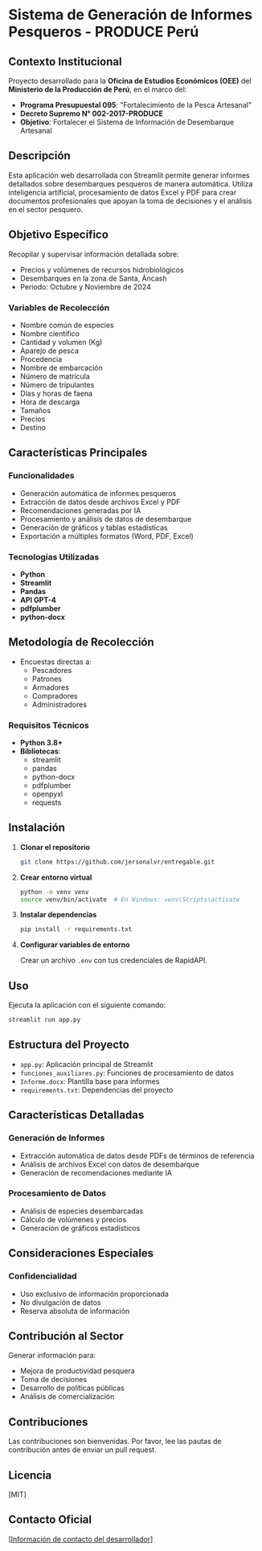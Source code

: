 # Sistema de Generación de Informes Pesqueros - PRODUCE Perú

## Contexto Institucional

Proyecto desarrollado para la **Oficina de Estudios Económicos (OEE)** del **Ministerio de la Producción de Perú**, en el marco del:

- **Programa Presupuestal 095**: "Fortalecimiento de la Pesca Artesanal"
- **Decreto Supremo N° 002-2017-PRODUCE**
- **Objetivo**: Fortalecer el Sistema de Información de Desembarque Artesanal

## Descripción

Esta aplicación web desarrollada con Streamlit permite generar informes detallados sobre desembarques pesqueros de manera automática. Utiliza inteligencia artificial, procesamiento de datos Excel y PDF para crear documentos profesionales que apoyan la toma de decisiones y el análisis en el sector pesquero.

## Objetivo Específico

Recopilar y supervisar información detallada sobre:

- Precios y volúmenes de recursos hidrobiológicos
- Desembarques en la zona de Santa, Áncash
- Periodo: Octubre y Noviembre de 2024

### Variables de Recolección

- Nombre común de especies
- Nombre científico
- Cantidad y volumen (Kg)
- Aparejo de pesca
- Procedencia
- Nombre de embarcación
- Número de matrícula
- Número de tripulantes
- Días y horas de faena
- Hora de descarga
- Tamaños
- Precios
- Destino

## Características Principales

### Funcionalidades

- Generación automática de informes pesqueros
- Extracción de datos desde archivos Excel y PDF
- Recomendaciones generadas por IA
- Procesamiento y análisis de datos de desembarque
- Generación de gráficos y tablas estadísticas
- Exportación a múltiples formatos (Word, PDF, Excel)

### Tecnologías Utilizadas

- **Python**
- **Streamlit**
- **Pandas**
- **API GPT-4**
- **pdfplumber**
- **python-docx**

## Metodología de Recolección

- Encuestas directas a:
  - Pescadores
  - Patrones
  - Armadores
  - Compradores
  - Administradores

### Requisitos Técnicos

- **Python 3.8+**
- **Bibliotecas**:
  - streamlit
  - pandas
  - python-docx
  - pdfplumber
  - openpyxl
  - requests

## Instalación

1. **Clonar el repositorio**

   ```bash
   git clone https://github.com/jersonalvr/entregable.git

2. **Crear entorno virtual**

   ```bash
   python -m venv venv
   source venv/bin/activate  # En Windows: venv\Scripts\activate
   ```

3. **Instalar dependencias**

   ```bash
   pip install -r requirements.txt
   ```

4. **Configurar variables de entorno**

   Crear un archivo `.env` con tus credenciales de RapidAPI.

## Uso

Ejecuta la aplicación con el siguiente comando:

```bash
streamlit run app.py
```

## Estructura del Proyecto

- `app.py`: Aplicación principal de Streamlit
- `funciones_auxiliares.py`: Funciones de procesamiento de datos
- `Informe.docx`: Plantilla base para informes
- `requirements.txt`: Dependencias del proyecto

## Características Detalladas

### Generación de Informes

- Extracción automática de datos desde PDFs de términos de referencia
- Análisis de archivos Excel con datos de desembarque
- Generación de recomendaciones mediante IA

### Procesamiento de Datos

- Análisis de especies desembarcadas
- Cálculo de volúmenes y precios
- Generación de gráficos estadísticos

## Consideraciones Especiales

### Confidencialidad

- Uso exclusivo de información proporcionada
- No divulgación de datos
- Reserva absoluta de información

## Contribución al Sector

Generar información para:

- Mejora de productividad pesquera
- Toma de decisiones
- Desarrollo de políticas públicas
- Análisis de comercialización

## Contribuciones

Las contribuciones son bienvenidas. Por favor, lee las pautas de contribución antes de enviar un pull request.

## Licencia

[MIT]

## Contacto Oficial

[[Información de contacto del desarrollador](https://wa.me/+51961310789)]
